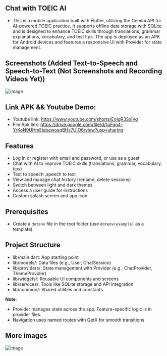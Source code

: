 ## Chat with TOEIC AI

- This is a mobile application built with Flutter, utilizing the Gemini API for AI-powered TOEIC practice. It supports offline data storage with SQLite and is designed to enhance TOEIC skills through translations, grammar explanations, vocabulary, and test tips. The app is deployed as an APK for Android devices and features a responsive UI with Provider for state management.
## Screenshots (Added Text-to-Speech and Speech-to-Text (Not Screenshots and Recording Videos Yet))
![image](https://github.com/user-attachments/assets/5daf7d84-7229-4a9e-baf9-bc2119281e26)

## Link APK && Youtube Demo: 
-	Youtube link: https://www.youtube.com/shorts/EoIgR3SxiVg
-	File Apk link: https://drive.google.com/file/d/1uFgn4-YrKoN9UHmEjabawoaqBHs7UIO6/view?usp=sharing

## Features
- Log in or register with email and password, or use as a guest
- Chat with AI to improve TOEIC skills (translations, grammar, vocabulary, tips)
- Text to speech ,speech to text
- View and manage chat history (rename, delete sessions)
- Switch between light and dark themes
- Access a user guide for instructions
- Custom splash screen and app icon

## Prerequisites
- Create a `dotenv` file in the root folder (use `dotenv(example)` as a template)


## Project Structure
- lib/main.dart: App starting point
- lib/models/: Data files (e.g., User, ChatSession)
- lib/providers/: State management with Provider (e.g., ChatProvider, ThemeProvider)
- lib/widgets/: Reusable UI components and screens
- lib/services/: Tools like SQLite storage and API integration
- lib/common/: Shared utilities and constants

**Note**:
- Provider manages state across the app. Feature-specific logic is in provider files.
- Navigation uses named routes with GetX for smooth transitions


## More images 

![image](https://github.com/user-attachments/assets/3d818928-323b-4fa9-8853-abfeae4a1a45)






